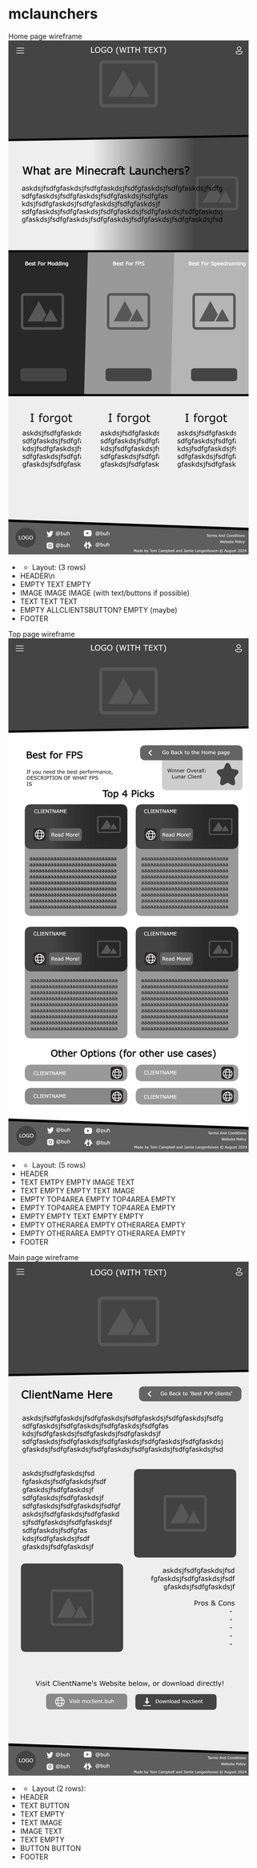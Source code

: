 # mclaunchers

Home page wireframe
![homepage](homepage.png)
- - Layout: (3 rows)
- HEADER\n
- EMPTY TEXT EMPTY
- IMAGE IMAGE IMAGE (with text/buttons if possible)
- TEXT TEXT TEXT
- EMPTY ALLCLIENTSBUTTON? EMPTY (maybe)
- FOOTER

Top page wireframe
![toppage](toppage.png)
- - Layout: (5 rows)
- HEADER
- TEXT EMTPY EMPTY IMAGE TEXT
- TEXT EMPTY EMPTY TEXT IMAGE
- EMPTY TOP4AREA EMPTY TOP4AREA EMPTY
- EMPTY TOP4AREA EMPTY TOP4AREA EMPTY
- EMPTY EMPTY TEXT EMPTY EMPTY
- EMPTY OTHERAREA EMPTY OTHERAREA EMPTY
- EMPTY OTHERAREA EMPTY OTHERAREA EMPTY
- FOOTER

Main page wireframe
![clientpage](clientpage.png)
- - Layout (2 rows):
- HEADER
- TEXT BUTTON
- TEXT EMPTY
- TEXT IMAGE
- IMAGE TEXT
- TEXT EMPTY
- BUTTON BUTTON
- FOOTER
